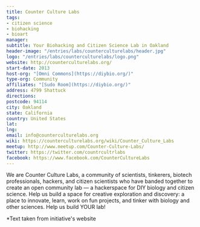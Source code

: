 ```yaml
---
title: Counter Culture Labs
tags:
- citizen science
- biohacking
- bioart
manager:
subtitle: Your Biohacking and Citizen Science Lab in Oakland
header-image: "/entries/labs/counterculturelabs/header.jpg"
logo: "/entries/labs/counterculturelabs/logo.png"
website: http://counterculturelabs.org/
start-date: 2013
host-org: "[Omni Commons](https://diybio.org/)"
type-org: Community
affiliates: "[Sudo Room](https://diybio.org/)"
address: 4799 Shattuck
directions:
postcode: 94114
city: Oakland
state: California
country: United States
lat:
lng:
email: info@counterculturelabs.org
wiki: https://counterculturelabs.org/wiki/Counter_Culture_Labs
meetup: http://www.meetup.com/Counter-Culture-Labs/
twitter: https://twitter.com/countrcultrlabs
facebook: https://www.facebook.com/CounterCultureLabs
---
```


We are Counter Culture Labs, a community of scientists, tinkerers, biotech professionals, hackers, and citizen scientists who have banded together to create an open community lab — a hackerspace for DIY biology and citizen science. Help us build a space for creative exploration and discovery: a place to innovate, learn, work on fun projects, and tinker with biology and other sciences. Help us build YOUR lab!



\*Text taken from initiative's website
